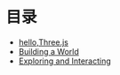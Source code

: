 # 目录
- [hello,Three.js](https://github.com/ArcherGrey/study/blob/master/JavaScript/WebGL/threejs/doc/Game_Development_with_Three/hello.md)
- [Building a World](https://github.com/ArcherGrey/study/blob/master/JavaScript/WebGL/threejs/doc/Game_Development_with_Three/Building_a_world.md)
- [Exploring and Interacting](https://github.com/ArcherGrey/study/blob/master/JavaScript/WebGL/threejs/doc/Game_Development_with_Three/Exploring_and_Interacting.md)
